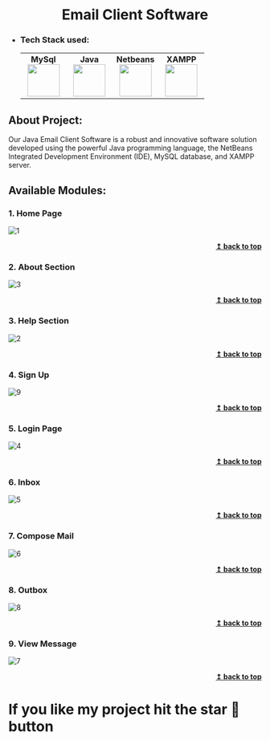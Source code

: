 <h1 align="center">Email Client Software</h1> 

- ### Tech Stack used:
	<center>
		<table>
			<tbody>
				<tr>
					<td width="25%" align="center">
						<span><strong>MySql</strong></span><br/>
						<img height="64px" width="64px" src="https://www.vectorlogo.zone/logos/mysql/mysql-official.svg">
					</td>
					<td width="25%" align="center">
						<span><strong>Java</strong></span><br/>
						<img height="64px" width="64px" src="https://cdn.svgporn.com/logos/java.svg">
					</td>
          <td width="25%" align="center">
						<span><strong>Netbeans</strong></span><br/>
						<img height="64px" width="64px" src="https://upload.wikimedia.org/wikipedia/commons/9/98/Apache_NetBeans_Logo.svg">
					</td>
          <td width="25%" align="center">
						<span><strong>XAMPP</strong></span><br/>
						<img height="64px" width="64px" src="https://amnssl.com/wp-content/uploads/2020/11/1200px-XAMPP_logo.svg-min.png">
					</td>
				</tr>
			</tbody>
		</table>
	</center>

## About Project:
Our Java Email Client Software is a robust and innovative software solution developed using the powerful Java  programming language, the NetBeans Integrated Development Environment (IDE), MySQL database, and  XAMPP server.  


## Available Modules:

### 1. Home Page
![1](https://github.com/JatinChaudhary0319/Email-Client-Software/assets/137517499/50a9560c-4c04-492d-b151-1c68552075e8)
<div align="right">
<b><a href="#">↥ back to top</a></b>
</div>

### 2. About Section
![3](https://github.com/JatinChaudhary0319/Email-Client-Software/assets/137517499/b58f3a49-0dae-4b89-9be6-81966aae780b)
<div align="right">
<b><a href="#">↥ back to top</a></b>
</div>
   
### 3. Help Section
![2](https://github.com/JatinChaudhary0319/Email-Client-Software/assets/137517499/c46b8922-b35a-4a0c-8cb5-c27db9ba4a43)
<div align="right">
<b><a href="#">↥ back to top</a></b>
</div>

### 4. Sign Up 
![9](https://github.com/JatinChaudhary0319/Email-Client-Software/assets/137517499/443c8da2-f54f-4eb7-ae3d-87bdb75149d5)
<div align="right">
<b><a href="#">↥ back to top</a></b>
</div>

### 5. Login Page
![4](https://github.com/JatinChaudhary0319/Email-Client-Software/assets/137517499/5110d9f8-52ba-44f6-a980-e6b38c6b4be5)
<div align="right">
<b><a href="#">↥ back to top</a></b>
</div>

### 6. Inbox
![5](https://github.com/JatinChaudhary0319/Email-Client-Software/assets/137517499/60c72c03-d030-45dd-887b-bd590c579c8e)
<div align="right">
<b><a href="#">↥ back to top</a></b>
</div>

### 7. Compose Mail
![6](https://github.com/JatinChaudhary0319/Email-Client-Software/assets/137517499/91a54021-91e3-4a3a-ad07-6f1cb7efc271)
<div align="right">
<b><a href="#">↥ back to top</a></b>
</div>

### 8. Outbox
![8](https://github.com/JatinChaudhary0319/Email-Client-Software/assets/137517499/8f859ee1-5733-4d4a-8b89-e4bcfd9a6b9f)
<div align="right">
<b><a href="#">↥ back to top</a></b>
</div>

### 9. View Message
![7](https://github.com/JatinChaudhary0319/Email-Client-Software/assets/137517499/65cd5ecb-aa2d-4d9e-a734-b1e7dd6469c8)
<div align="right">
<b><a href="#">↥ back to top</a></b>
</div>

# If you like my project hit the star 🌟 button
